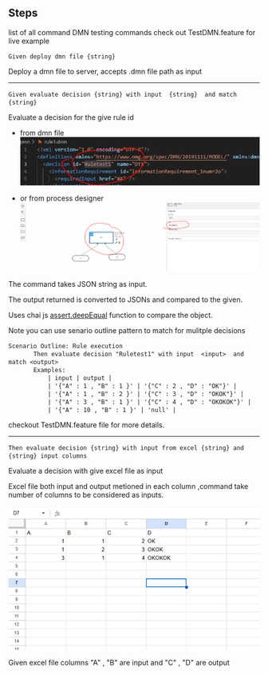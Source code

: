 ## Steps

list of all command DMN testing commands check out TestDMN.feature for live example

```feature
Given deploy dmn file {string} 
```

Deploy a dmn file to server, accepts .dmn file path as input

---

 ```feature
Given evaluate decision {string} with input  {string}  and match {string}
 ```

Evaluate a decision for the give rule id

 - from dmn file
    ![image info](./images/ruleid1.png)
    
- or from process designer
    ![image info](./images/ruleid2.png)

 The command takes JSON string as input.

 The output returned is converted to JSONs and compared to the given.

 Uses chai js [assert.deepEqual](https://www.chaijs.com/api/assert/) function to compare the object.

 Note you can use senario outline pattern to match for mulitple decisions

 ```feature
 Scenario Outline: Rule execution
        Then evaluate decision "Ruletest1" with input  <input>  and match <output>
        Examples:
            | input | output | 
            | '{"A" : 1 , "B" : 1 }' | '{"C" : 2 , "D" : "OK"}' |
            | '{"A" : 1 , "B" : 2 }' | '{"C" : 3 , "D" : "OKOK"}' |
            | '{"A" : 3 , "B" : 1 }' | '{"C" : 4 , "D" : "OKOKOK"}' |
            | '{"A" : 10 , "B" : 1 }' | 'null' |
 ```

checkout TestDMN.feature file for more details.

---

```feature
Then evaluate decision {string} with input from excel {string} and {string} input columns
```  

Evaluate a decision with give excel file as input 

Excel file both input and output metioned in each column ,command take number of columns to be considered as inputs.
    
![image info](./images/excel.png)

Given excel file columns "A" , "B" are input and "C" , "D" are output 